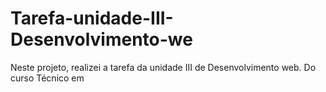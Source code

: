 # Tarefa-unidade-III-Desenvolvimento-we
Neste projeto, realizei a tarefa da unidade III de Desenvolvimento web. Do curso Técnico em
